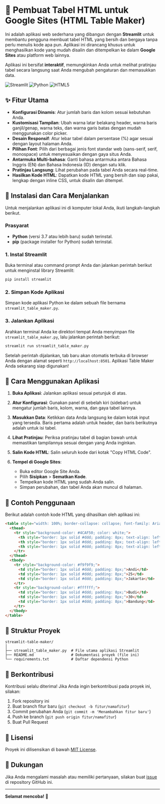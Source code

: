 # 📝 Pembuat Tabel HTML untuk Google Sites (HTML Table Maker)

Ini adalah aplikasi web sederhana yang dibangun dengan **Streamlit** untuk membantu pengguna membuat tabel HTML yang bersih dan bergaya tanpa perlu menulis kode apa pun. Aplikasi ini dirancang khusus untuk menghasilkan kode yang mudah disalin dan ditempelkan ke dalam **Google Sites** atau platform web lainnya.

Aplikasi ini bersifat **interaktif**, memungkinkan Anda untuk melihat pratinjau tabel secara langsung saat Anda mengubah pengaturan dan memasukkan data.

![Streamlit](https://img.shields.io/badge/Streamlit-FF4B4B?style=for-the-badge&logo=Streamlit&logoColor=white)
![Python](https://img.shields.io/badge/Python-3776AB?style=for-the-badge&logo=python&logoColor=white)
![HTML5](https://img.shields.io/badge/HTML5-E34F26?style=for-the-badge&logo=html5&logoColor=white)

## ✨ Fitur Utama

- **Konfigurasi Dinamis**: Atur jumlah baris dan kolom sesuai kebutuhan Anda.
- **Kustomisasi Tampilan**: Ubah warna latar belakang header, warna baris ganjil/genap, warna teks, dan warna garis batas dengan mudah menggunakan color picker.
- **Desain Responsif**: Atur lebar tabel dalam persentase (%) agar sesuai dengan layout halaman Anda.
- **Pilihan Font**: Pilih dari berbagai jenis font standar web (sans-serif, serif, monospace) untuk menyesuaikan dengan gaya situs Anda.
- **Antarmuka Multi-bahasa**: Ganti bahasa antarmuka antara Bahasa Inggris (EN) dan Bahasa Indonesia (ID) dengan satu klik.
- **Pratinjau Langsung**: Lihat perubahan pada tabel Anda secara real-time.
- **Hasilkan Kode HTML**: Dapatkan kode HTML yang bersih dan siap pakai, lengkap dengan inline CSS, untuk disalin dan ditempel.

## 🚀 Instalasi dan Cara Menjalankan

Untuk menjalankan aplikasi ini di komputer lokal Anda, ikuti langkah-langkah berikut.

### Prasyarat

- **Python** (versi 3.7 atau lebih baru) sudah terinstal.
- **pip** (package installer for Python) sudah terinstal.

### 1. Instal Streamlit

Buka terminal atau command prompt Anda dan jalankan perintah berikut untuk menginstal library Streamlit:

```bash
pip install streamlit
```

### 2. Simpan Kode Aplikasi

Simpan kode aplikasi Python ke dalam sebuah file bernama `streamlit_table_maker.py`.

### 3. Jalankan Aplikasi

Arahkan terminal Anda ke direktori tempat Anda menyimpan file `streamlit_table_maker.py`, lalu jalankan perintah berikut:

```bash
streamlit run streamlit_table_maker.py
```

Setelah perintah dijalankan, tab baru akan otomatis terbuka di browser Anda dengan alamat seperti `http://localhost:8501`. Aplikasi Table Maker Anda sekarang siap digunakan!

## 📄 Cara Menggunakan Aplikasi

1. **Buka Aplikasi**: Jalankan aplikasi sesuai petunjuk di atas.

2. **Atur Konfigurasi**: Gunakan panel di sebelah kiri (sidebar) untuk mengatur jumlah baris, kolom, warna, dan gaya tabel lainnya.

3. **Masukkan Data**: Ketikkan data Anda langsung ke dalam kotak input yang tersedia. Baris pertama adalah untuk header, dan baris berikutnya adalah untuk isi tabel.

4. **Lihat Pratinjau**: Periksa pratinjau tabel di bagian bawah untuk memastikan tampilannya sesuai dengan yang Anda inginkan.

5. **Salin Kode HTML**: Salin seluruh kode dari kotak "Copy HTML Code".

6. **Tempel di Google Sites**:
   - Buka editor Google Site Anda.
   - Pilih **Sisipkan** > **Sematkan Kode**.
   - Tempelkan kode HTML yang sudah Anda salin.
   - Simpan perubahan, dan tabel Anda akan muncul di halaman.

## 🎯 Contoh Penggunaan

Berikut adalah contoh kode HTML yang dihasilkan oleh aplikasi ini:

```html
<table style="width: 100%; border-collapse: collapse; font-family: Arial, sans-serif;">
  <thead>
    <tr style="background-color: #4CAF50; color: white;">
      <th style="border: 1px solid #ddd; padding: 8px; text-align: left;">Nama</th>
      <th style="border: 1px solid #ddd; padding: 8px; text-align: left;">Usia</th>
      <th style="border: 1px solid #ddd; padding: 8px; text-align: left;">Kota</th>
    </tr>
  </thead>
  <tbody>
    <tr style="background-color: #f9f9f9;">
      <td style="border: 1px solid #ddd; padding: 8px;">Andi</td>
      <td style="border: 1px solid #ddd; padding: 8px;">25</td>
      <td style="border: 1px solid #ddd; padding: 8px;">Jakarta</td>
    </tr>
    <tr style="background-color: #ffffff;">
      <td style="border: 1px solid #ddd; padding: 8px;">Budi</td>
      <td style="border: 1px solid #ddd; padding: 8px;">30</td>
      <td style="border: 1px solid #ddd; padding: 8px;">Bandung</td>
    </tr>
  </tbody>
</table>
```

## 📁 Struktur Proyek

```
streamlit-table-maker/
│
├── streamlit_table_maker.py  # File utama aplikasi Streamlit
├── README.md                 # Dokumentasi proyek (file ini)
└── requirements.txt          # Daftar dependensi Python
```

## 🤝 Berkontribusi

Kontribusi selalu diterima! Jika Anda ingin berkontribusi pada proyek ini, silakan:

1. Fork repository ini
2. Buat branch fitur baru (`git checkout -b fitur/namafitur`)
3. Commit perubahan Anda (`git commit -m 'Menambahkan fitur baru'`)
4. Push ke branch (`git push origin fitur/namafitur`)
5. Buat Pull Request

## 📝 Lisensi

Proyek ini dilisensikan di bawah [MIT License](LICENSE).

## 💬 Dukungan

Jika Anda mengalami masalah atau memiliki pertanyaan, silakan buat [issue](https://github.com/username/repository/issues) di repository GitHub ini.

---

**Selamat mencoba!** 🎉
